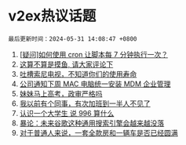 # v2ex热议话题

`最后更新时间：2024-05-31 14:08:47 +0800`

1. [[疑问]如何使用 cron 让脚本每 7 分钟执行一次？](https://www.v2ex.com/t/1045433)
1. [这算不算是摸鱼, 请大家评论下](https://www.v2ex.com/t/1045589)
1. [吐槽索尼电视，不知道你们的使用寿命](https://www.v2ex.com/t/1045466)
1. [公司通知下周 MAC 电脑统一安装 MDM 企业管理](https://www.v2ex.com/t/1045490)
1. [妹妹马上高考，政审严格吗](https://www.v2ex.com/t/1045576)
1. [我以前有个同事，有次加班到一半人不见了](https://www.v2ex.com/t/1045477)
1. [认识一个大学生 说 996 算什么](https://www.v2ex.com/t/1045604)
1. [暴论：未来谷歌这种通用搜索引擎会越来越没落](https://www.v2ex.com/t/1045600)
1. [对于普通人来说，一套全款房和一辆车是否已经圆满](https://www.v2ex.com/t/1045386)


